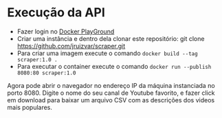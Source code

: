 # Execução da API

- Fazer login no [Docker PlayGround](https://labs.play-with-docker.com/)
- Criar uma instância e dentro dela clonar este repositório: git clone https://github.com/jruizvar/scraper.git
- Para criar uma imagem execute o comando `docker build --tag scraper:1.0 .`
- Para executar o container execute o comando `docker run --publish 8080:80 scraper:1.0`

Agora pode abrir o navegador no endereço IP da máquina instanciada no porto 8080. Digite o nome do seu canal de Youtube favorito, e fazer click em download para baixar um arquivo CSV com as descrições dos videos mais populares.
